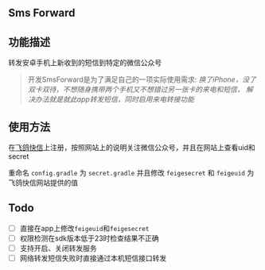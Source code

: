 Sms Forward
-----------


## 功能描述

转发安卓手机上新收到的短信到特定的微信公众号
> 开发SmsForward是为了满足自己的一项实际使用需求: *换了iPhone，没了双卡双待，不想随身携带两个手机又不想错过另一张卡的来电和短信，
解决办法就是就此app转发短信，同时启用来电转接功能*


## 使用方法

在[飞鸽快信](http://www.ifeige.cn/)上注册，按照网站上的说明关注微信公众号，并且在网站上查看uid和secret

重命名 `config.gradle` 为 `secret.gradle` 并且修改 `feigesecret` 和 `feigeuid` 为飞鸽快信网站提供的值



## Todo

- [ ] 直接在app上修改`feigeuid`和`feigesecret`
- [ ] 权限检测在sdk版本低于23时检查结果不正确
- [ ] 支持开启、关闭转发服务
- [ ] 网络转发短信失败时直接通过本机短信接口转发
